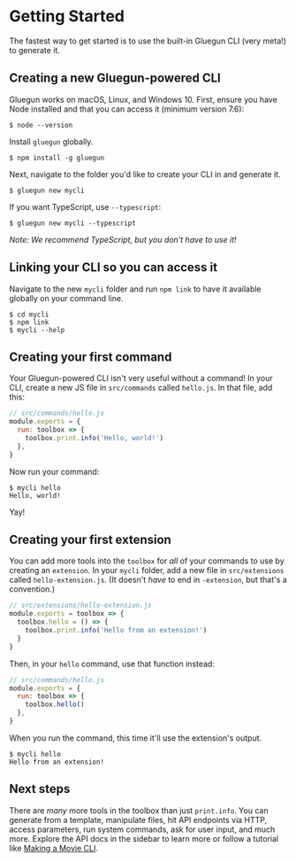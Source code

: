 # Getting Started

The fastest way to get started is to use the built-in Gluegun CLI (very meta!) to generate it.

## Creating a new Gluegun-powered CLI

Gluegun works on macOS, Linux, and Windows 10. First, ensure you have Node installed and that you can access it (minimum version 7.6):

```
$ node --version
```

Install `gluegun` globally.

```
$ npm install -g gluegun
```

Next, navigate to the folder you'd like to create your CLI in and generate it.

```
$ gluegun new mycli
```

If you want TypeScript, use `--typescript`:

```
$ gluegun new mycli --typescript
```

_Note: We recommend TypeScript, but you don't have to use it!_

## Linking your CLI so you can access it

Navigate to the new `mycli` folder and run `npm link` to have it available globally on your command line.

```
$ cd mycli
$ npm link
$ mycli --help
```

## Creating your first command

Your Gluegun-powered CLI isn't very useful without a command! In your CLI, create a new JS file in `src/commands` called `hello.js`. In that file, add this:

```js
// src/commands/hello.js
module.exports = {
  run: toolbox => {
    toolbox.print.info('Hello, world!')
  },
}
```

Now run your command:

```
$ mycli hello
Hello, world!
```

Yay!

## Creating your first extension

You can add more tools into the `toolbox` for _all_ of your commands to use by creating an `extension`. In your `mycli` folder, add a new file in `src/extensions` called `hello-extension.js`. (It doesn't _have_ to end in `-extension`, but that's a convention.)

```js
// src/extensions/hello-extension.js
module.exports = toolbox => {
  toolbox.hello = () => {
    toolbox.print.info('Hello from an extension!')
  }
}
```

Then, in your `hello` command, use that function instead:

```js
// src/commands/hello.js
module.exports = {
  run: toolbox => {
    toolbox.hello()
  },
}
```

When you run the command, this time it'll use the extension's output.

```
$ mycli hello
Hello from an extension!
```

## Next steps

There are _many_ more tools in the toolbox than just `print.info`. You can generate from a template, manipulate files, hit API endpoints via HTTP, access parameters, run system commands, ask for user input, and much more. Explore the API docs in the sidebar to learn more or follow a tutorial like [Making a Movie CLI](/tutorial-making-a-movie-cli).
